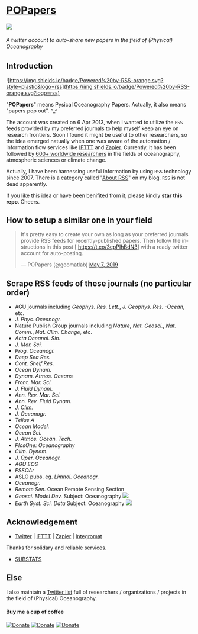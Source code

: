 # [POPapers](https://twitter.com/geomatlab)

![](https://img.shields.io/badge/dynamic/json?label=Twitter%20Followers&query=%24.data.totalSubs&url=https%3A%2F%2Fapi.spencerwoo.com%2Fsubstats%2F%3Fsource%3Dtwitter%26queryKey%3Dgeomatlab&color=1da1f2&logo=twitter&longCache=true&style=flat-square)

###### A twitter account to auto-share new papers in the field of (Physical) Oceanography

## Introduction

![https://img.shields.io/badge/Powered%20by-RSS-orange.svg?style=plastic&logo=rss](https://img.shields.io/badge/Powered%20by-RSS-orange.svg?logo=rss)

"**POPapers**" means Pysical Oceanography Papers. Actually, it also means "papers pop out". ^_^ 

The account was created on 6 Apr 2013, when I wanted to utilize the `RSS` feeds provided by my preferred journals to help myself keep an eye on research frontiers. Soon I found it might be useful to other researchers, so the idea emerged natually when one was aware of the automation / information flow services like [IFTTT](https://ifttt.com) and [Zapier](https://zapier.com). Currently, it has been followed by [600+ worldwide researchers](https://twitter.com/geomatlab/followers) in the fields of oceanography, atmospheric sciences or climate change.

Actually, I have been harnessing useful information by using `RSS` technology since 2007. There is a category called "[About RSS](https://chouj.github.io/categories/rss%E7%9B%B8%E5%85%B3/)" on my blog. `RSS` is not dead apparently.

If you like this idea or have been benifited from it, please kindly **star this repo**. Cheers.

## How to setup a similar one in your field

<blockquote class="twitter-tweet" data-partner="tweetdeck"><p lang="en" dir="ltr">It&#39;s pretty easy to create your own as long as your preferred journals provide RSS feeds for recently-published papers. Then follow the instructions in this post [ <a href="https://t.co/3epPIhBdN3">https://t.co/3epPIhBdN3</a>] with a ready twitter account for auto-posting.</p>&mdash; POPapers (@geomatlab) <a href="https://twitter.com/geomatlab/status/1125692588302819329?ref_src=twsrc%5Etfw">May 7, 2019</a></blockquote>

## Scrape RSS feeds of these journals (no particular order)

- AGU journals including _Geophys. Res. Lett._, _J. Geophys. Res. -Ocean_, etc.
- _J. Phys. Oceanogr._
- Nature Publish Group journals including _Nature_, _Nat. Geosci._, _Nat. Comm._, _Nat. Clim. Change_, etc.
- _Acta Oceanol. Sin._
- _J. Mar. Sci._
- _Prog. Oceanogr._
- _Deep Sea Res._
- _Cont. Shelf Res._
- _Ocean Dynam._
- _Dynam. Atmos. Oceans_
- _Front. Mar. Sci._
- _J. Fluid Dynam._
- _Ann. Rev. Mar. Sci._
- _Ann. Rev. Fluid Dynam._
- _J. Clim._
- _J. Oceanogr._
- _Tellus A_
- _Ocean Model._
- _Ocean Sci._
- _J. Atmos. Ocean. Tech._
- _PlosOne: Oceanography_
- _Clim. Dynam._
- _J. Oper. Oceanogr._
- _AGU EOS_
- _ESSOAr_
- ASLO pubs. eg. _Limnol. Oceanogr._
- _Oceanogr._
- _Remote Sen._ Ocean Remote Sensing Section
- _Geosci. Model Dev._ Subject: Oceanography ![](https://img.shields.io/badge/NEW-APR%2012%202020-green)
- _Earth Syst. Sci. Data_ Subject: Oceanography ![](https://img.shields.io/badge/NEW-APR%2012%202020-green)

## Acknowledgement

- [Twitter](https://twitter.com) | [IFTTT](https://ifttt.com) | [Zapier](https://zapier.com) | [Integromat](https://www.integromat.com/)

Thanks for solidary and reliable services.

- [SUBSTATS](https://substats.spencerwoo.com/)

## Else

I also maintain a [Twitter list](https://twitter.com/chouj/lists/oceanography) full of researchers / organizations / projects in the field of (Physical) Oceanography.

#### Buy me a cup of coffee

[![Donate](https://img.shields.io/badge/Donate-PayPal-green.svg)](https://www.paypal.me/Mesoscale)
[![Donate](https://img.shields.io/badge/Donate-WeChat-brightgreen.svg)](https://github.com/chouj/donate-page/blob/master/simple/images/WeChatQR.jpg?raw=true)
[![Donate](https://img.shields.io/badge/Donate-AliPay-blue.svg)](https://github.com/chouj/donate-page/blob/master/simple/images/AlipayQR.jpg?raw=true)
